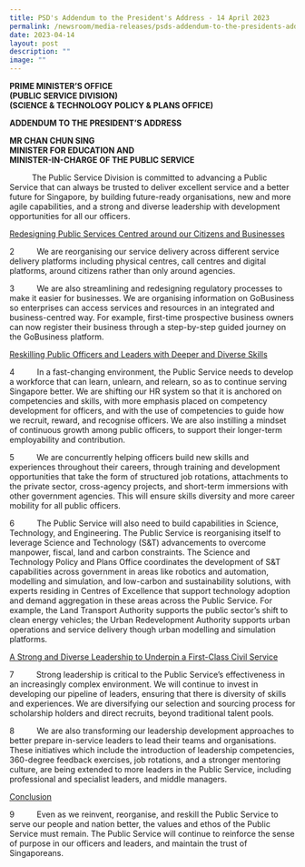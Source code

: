 ```yaml
---
title: PSD's Addendum to the President's Address ‑ 14 April 2023
permalink: /newsroom/media-releases/psds-addendum-to-the-presidents-address-14-april-2023/
date: 2023-04-14
layout: post
description: ""
image: ""
---
```

**PRIME MINISTER’S OFFICE  
(PUBLIC SERVICE DIVISION)  
(SCIENCE &amp; TECHNOLOGY POLICY &amp; PLANS OFFICE)**  
  
**ADDENDUM TO THE PRESIDENT’S ADDRESS**  
  
**MR CHAN CHUN SING  
MINISTER FOR EDUCATION AND  
MINISTER-IN-CHARGE OF THE PUBLIC SERVICE**

  &nbsp;&nbsp;&nbsp;&nbsp;&nbsp;&nbsp;&nbsp;&nbsp;&nbsp;&nbsp;The Public Service Division is committed to advancing a Public Service that can always be trusted to deliver excellent service and a better future for Singapore, by building future-ready organisations, new and more agile capabilities, and a strong and diverse leadership with development opportunities for all our officers.&nbsp;  
  
<u>Redesigning Public Services Centred around our Citizens and Businesses</u>

2&nbsp;&nbsp;&nbsp;&nbsp;&nbsp;&nbsp;&nbsp;&nbsp;&nbsp;&nbsp;We are reorganising our service delivery across different service delivery platforms including physical centres, call centres and digital platforms, around citizens rather than only around agencies.&nbsp;  
  
3&nbsp;&nbsp;&nbsp;&nbsp;&nbsp;&nbsp;&nbsp;&nbsp;&nbsp;&nbsp;We are also streamlining and redesigning regulatory processes to make it easier for businesses. We are organising information on GoBusiness so enterprises can access services and resources in an integrated and business-centred way. For example, first-time prospective business owners can now register their business through a step-by-step guided journey on the GoBusiness platform.&nbsp;  
  
<u>Reskilling Public Officers and Leaders with Deeper and Diverse Skills</u>
  
4&nbsp;&nbsp;&nbsp;&nbsp;&nbsp;&nbsp;&nbsp;&nbsp;&nbsp;&nbsp;In a fast-changing environment, the Public Service needs to develop a workforce that can learn, unlearn, and relearn, so as to continue serving Singapore better. We are shifting our HR system so that it is anchored on competencies and skills, with more emphasis placed on competency development for officers, and with the use of competencies to guide how we recruit, reward, and recognise officers. We are also instilling a mindset of continuous growth among public officers, to support their longer-term employability and contribution.&nbsp;  
  
5&nbsp;&nbsp;&nbsp;&nbsp;&nbsp;&nbsp;&nbsp;&nbsp;&nbsp;&nbsp;We are concurrently helping officers build new skills and experiences throughout their careers, through training and development opportunities that take the form of structured job rotations, attachments to the private sector, cross-agency projects, and short-term immersions with other government agencies. This will ensure skills diversity and more career mobility for all public officers.&nbsp;  
  
6&nbsp;&nbsp;&nbsp;&nbsp;&nbsp;&nbsp;&nbsp;&nbsp;&nbsp;&nbsp;The Public Service will also need to build capabilities in Science, Technology, and Engineering. The Public Service is reorganising itself to leverage Science and Technology (S&amp;T) advancements to overcome manpower, fiscal, land and carbon constraints. The Science and Technology Policy and Plans Office coordinates the development of S&amp;T capabilities across government in areas like robotics and automation, modelling and simulation, and low-carbon and sustainability solutions, with experts residing in Centres of Excellence that support technology adoption and demand aggregation in these areas across the Public Service. For example, the Land Transport Authority supports the public sector’s shift to clean energy vehicles; the Urban Redevelopment Authority supports urban operations and service delivery though urban modelling and simulation platforms.  
  
<u>A Strong and Diverse Leadership to Underpin a First-Class Civil Service</u>  
  
7&nbsp;&nbsp;&nbsp;&nbsp;&nbsp;&nbsp;&nbsp;&nbsp;&nbsp;&nbsp;Strong leadership is critical to the Public Service’s effectiveness in an increasingly complex environment. We will continue to invest in developing our pipeline of leaders, ensuring that there is diversity of skills and experiences. We are diversifying our selection and sourcing process for scholarship holders and direct recruits, beyond traditional talent pools.&nbsp;  
  
8&nbsp;&nbsp;&nbsp;&nbsp;&nbsp;&nbsp;&nbsp;&nbsp;&nbsp;&nbsp;We are also transforming our leadership development approaches to better prepare in-service leaders to lead their teams and organisations. These initiatives which include the introduction of leadership competencies, 360-degree feedback exercises, job rotations, and a stronger mentoring culture, are being extended to more leaders in the Public Service, including professional and specialist leaders, and middle managers.&nbsp;  
  
<u>Conclusion</u>  
  
9&nbsp;&nbsp;&nbsp;&nbsp;&nbsp;&nbsp;&nbsp;&nbsp;&nbsp;&nbsp;Even as we reinvent, reorganise, and reskill the Public Service to serve our people and nation better, the values and ethos of the Public Service must remain. The Public Service will continue to reinforce the sense of purpose in our officers and leaders, and maintain the trust of Singaporeans.